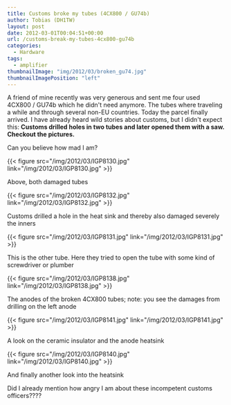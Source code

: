 ```yaml
---
title: Customs broke my tubes (4CX800 / GU74b)
author: Tobias (DH1TW)
layout: post
date: 2012-03-01T00:04:51+00:00
url: /customs-break-my-tubes-4cx800-gu74b
categories:
  - Hardware
tags:
  - amplifier
thumbnailImage: "img/2012/03/broken_gu74.jpg"
thumbnailImagePosition: "left"
---
```

A friend of mine recently was very generous and sent me four used 4CX800 / GU74b which he didn't need anymore. The tubes where traveling a while and through several non-EU countries. Today the parcel finally arrived. I have already heard wild stories about customs, but I didn't expect this: **Customs drilled holes in two tubes and later opened them with a saw. Checkout the pictures.**

<!--more-->

Can you believe how mad I am?

{{< figure src="/img/2012/03/IGP8130.jpg" link="/img/2012/03/IGP8130.jpg" >}}

Above, both damaged tubes

{{< figure src="/img/2012/03/IGP8132.jpg" link="/img/2012/03/IGP8132.jpg" >}}

Customs drilled a hole in the heat sink and thereby also damaged severely the inners

{{< figure src="/img/2012/03/IGP8131.jpg" link="/img/2012/03/IGP8131.jpg" >}}

This is the other tube. Here they tried to open the tube with some kind of screwdriver or plumber

{{< figure src="/img/2012/03/IGP8138.jpg" link="/img/2012/03/IGP8138.jpg" >}}

The anodes of the broken 4CX800 tubes; note: you see the damages from drilling on the left anode

{{< figure src="/img/2012/03/IGP8141.jpg" link="/img/2012/03/IGP8141.jpg" >}}

A look on the ceramic insulator and the anode heatsink

{{< figure src="/img/2012/03/IGP8140.jpg" link="/img/2012/03/IGP8140.jpg" >}}

And finally another look into the heatsink

Did I already mention how angry I am about these incompetent customs officers????
